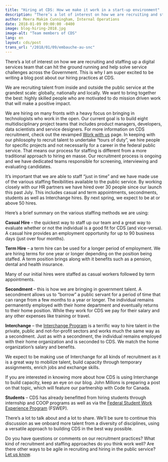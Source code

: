 ```yaml
---
title: "Hiring at CDS: How we make it work in a start-up environment"
description: "There’s a lot of interest on how we are recruiting and staffing up a digital services team that can hit the ground running and help solve service challenges across the Government. This is why I am super excited to be writing a blog post about our hiring practices at CDS."
author: Meera Makim Cunningham, Internal Operations
date: 2018-01-09 09:00:00 -0400
image: blog-hiring-2018.jpg
image-alt: "Team members of CDS"
lang: en
layout: cds/post
trans_url: "/2018/01/09/embauche-au-snc"
---
```

There’s a lot of interest on how we are recruiting and staffing up a digital services team that can hit the ground running and help solve service challenges across the Government. This is why I am super excited to be writing a blog post about our hiring practices at CDS.

We are recruiting talent from inside and outside the public service at the grandest scale: globally, nationally and locally. We want to bring together the best: highly skilled people who are motivated to do mission driven work that will make a positive impact.

We are hiring on many fronts with a heavy focus on bringing in technologists who work in the open. Our current goal is to build eight multidisciplinary project teams that includes product managers, developers, data scientists and service designers. For more information on CDS recruitment, check out the revamped [Work with us](/work-with-us/) page. In keeping with our philosophy to recruit talent to undertake “tours of duty”, we hire people for specific projects and not necessarily for a career in the federal public service. That means our process for staffing is different from a more traditional approach to hiring en masse. Our recruitment process is ongoing and we have dedicated teams responsible for screening, interviewing and evaluating candidates.

It’s important that we are able to staff “just in time” and we have made use of the various staffing flexibilities available to the public service. By working closely with our HR partners we have hired over 30 people since our launch this past July. This includes casual and term appointments, secondments, students as well as Interchange hires. By next spring, we expect to be at or above 50 hires.

Here’s a brief summary on the various staffing methods we are using:

**Casual Hire** – the quickest way to staff up our team and a great way to evaluate whether or not the individual is a good fit for CDS (and vice-versa). A casual hire provides an employment opportunity for up to 90 business days (just over four months).

**Term Hire** – a term hire can be used for a longer period of employment. We are hiring terms for one year or longer depending on the position being staffed. A term position brings along with it benefits such as a pension, dental and health insurance.

Many of our initial hires were staffed as casual workers followed by term appointments.

**Secondment** – this is how we are bringing in government talent. A secondment allows us to “borrow” a public servant for a period of time that can range from a few months to a year or longer. The individual remains permanently employed with their home department and eventually returns to their home position. While they work for CDS we pay for their salary and any other expenses like training or travel.

**Interchange** – the [Interchange Program](https://www.canada.ca/en/treasury-board-secretariat/services/professional-development/interchange-canada.html) is a terrific way to hire talent in the private, public and not-for-profit sectors and works much the same way as a secondment. Just as with a secondment, the individual remains employed with their home organization and is seconded to CDS. We match the home organization’s salary and benefits.

We expect to be making use of Interchange for all kinds of recruitment as it is a great way to mobilize talent, build capacity through temporary assignments, enrich jobs and exchange skills.

If you are interested in knowing more about how CDS is using Interchange to build capacity, keep an eye on our blog. John Millons is preparing a post on that topic, which will feature our partnership with Code for Canada.

**Students** – CDS has already benefitted from hiring students through internship and COOP programs as well as via the [Federal Student Work Experience Program](https://www.canada.ca/en/public-service-commission/jobs/services/recruitment/students/federal-student-work-program.html) (FSWEP).

There’s a lot to talk about and a lot to share. We’ll be sure to continue this discussion as we onboard more talent from a diversity of disciplines, using a versatile approach to building CDS in the best way possible.

Do you have questions or comments on our recruitment practices? What kind of recruitment and staffing approaches do you think work well? Are there other ways to be agile in recruiting and hiring in the public service? [Let us know](mailto:CDSRecruitment.RecrutementSNC@tbs-sct.gc.ca).

